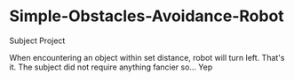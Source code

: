 # Simple-Obstacles-Avoidance-Robot
Subject Project

When encountering an object within set distance, robot will turn left. 
That's it. The subject did not require anything fancier so... Yep
